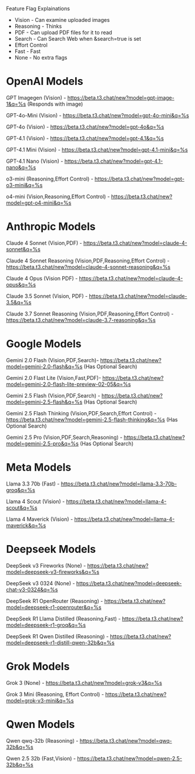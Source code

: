 Feature Flag Explainations
* Vision - Can examine uploaded images
* Reasoning - Thinks
* PDF - Can upload PDF files for it to read
* Search - Can Search Web when &search=true is set
* Effort Control
* Fast - Fast
* None - No extra flags


# OpenAI Models
GPT Imagegen (Vision) - https://beta.t3.chat/new?model=gpt-image-1&q=%s (Responds with image)

GPT-4o-Mini (Vision) - https://beta.t3.chat/new?model=gpt-4o-mini&q=%s

GPT-4o (Vision) - https://beta.t3.chat/new?model=gpt-4o&q=%s

GPT-4.1 (Vision) - https://beta.t3.chat/new?model=gpt-4.1&q=%s

GPT-4.1 Mini (Vision) - https://beta.t3.chat/new?model=gpt-4.1-mini&q=%s

GPT-4.1 Nano (Vision) - https://beta.t3.chat/new?model=gpt-4.1-nano&q=%s

o3-mini (Reasoning,Effort Control) - https://beta.t3.chat/new?model=gpt-o3-mini&q=%s

o4-mini (Vision,Reasoning,Effort Control) - https://beta.t3.chat/new?model=gpt-o4-mini&q=%s


# Anthropic Models
Claude 4 Sonnet  (Vision,PDF) - https://beta.t3.chat/new?model=claude-4-sonnet&q=%s

Claude 4 Sonnet Reasoning (Vision,PDF,Reasoning,Effort Control) - https://beta.t3.chat/new?model=claude-4-sonnet-reasoning&q=%s

Claude 4 Opus (Vision PDF) - https://beta.t3.chat/new?model=claude-4-opus&q=%s

Claude 3.5 Sonnet (Vision, PDF) - https://beta.t3.chat/new?model=claude-3.5&q=%s

Claude 3.7 Sonnet Reasoning (Vision,PDF,Reasoning,Effort Control) - https://beta.t3.chat/new?model=claude-3.7-reasoning&q=%s

# Google Models
Gemini 2.0 Flash (Vision,PDF,Search)- https://beta.t3.chat/new?model=gemini-2.0-flash&q=%s (Has Optional Search)

Gemini 2.0 Flast Lite (Vision,Fast,PDF)- https://beta.t3.chat/new?model=gemini-2.0-flash-lite-preview-02-05&q=%s

Gemini 2.5 Flash (Vision,PDF,Search) - https://beta.t3.chat/new?model=gemini-2.5-flash&q=%s (Has Optional Search)

Gemini 2.5 Flash Thinking (Vision,PDF,Search,Effort Control) - https://beta.t3.chat/new?model=gemini-2.5-flash-thinking&q=%s (Has Optional Search)

Gemini 2.5 Pro (Vision,PDF,Search,Reasoning) - https://beta.t3.chat/new?model=gemini-2.5-pro&q=%s (Has Optional Search)

# Meta Models
Llama 3.3 70b (Fast) - https://beta.t3.chat/new?model=llama-3.3-70b-groq&q=%s

Llama 4 Scout (Vision) - https://beta.t3.chat/new?model=llama-4-scout&q=%s

Llama 4 Maverick (Vision) - https://beta.t3.chat/new?model=llama-4-maverick&q=%s

# Deepseek Models
DeepSeek v3 Fireworks (None) - https://beta.t3.chat/new?model=deepseek-v3-fireworks&q=%s

DeepSeek v3 0324 (None) - https://beta.t3.chat/new?model=deepseek-chat-v3-0324&q=%s

DeepSeek R1 OpenRouter (Reasoning) - https://beta.t3.chat/new?model=deepseek-r1-openrouter&q=%s

DeepSeek R1 Llama Distilled (Reasoning,Fast) - https://beta.t3.chat/new?model=deepseek-r1-groq&q=%s

DeepSeek R1 Qwen Distilled (Reasoning) - https://beta.t3.chat/new?model=deepseek-r1-distill-qwen-32b&q=%s


# Grok Models
Grok 3 (None) - https://beta.t3.chat/new?model=grok-v3&q=%s

Grok 3 Mini (Reasoning, Effort Control) - https://beta.t3.chat/new?model=grok-v3-mini&q=%s

# Qwen Models
Qwen qwq-32b (Reasoning) - https://beta.t3.chat/new?model=qwq-32b&q=%s

Qwen 2.5 32b (Fast,Vision) - https://beta.t3.chat/new?model=qwen-2.5-32b&q=%s 


